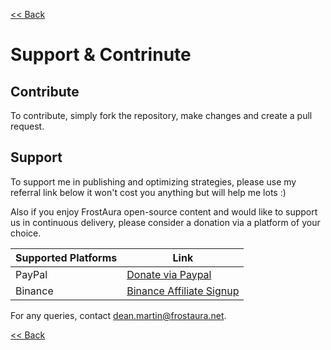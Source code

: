 [<< Back](../README.md)

# Support & Contrinute
## Contribute
To contribute, simply fork the repository, make changes and create a pull request.

## Support
To support me in publishing and optimizing strategies, please use my referral link below it won't cost you anything but will help me lots :)

Also if you enjoy FrostAura open-source content and would like to support us in continuous delivery, please consider a donation via a platform of your choice.

| Supported Platforms | Link |
| ------------------- | ---- |
| PayPal | [Donate via Paypal](https://www.paypal.com/donate/?hosted_button_id=SVEXJC9HFBJ72) |
| Binance | [Binance Affiliate Signup](https://accounts.binance.com/en/register?ref=68898442) |

For any queries, contact dean.martin@frostaura.net.

[<< Back](../README.md)